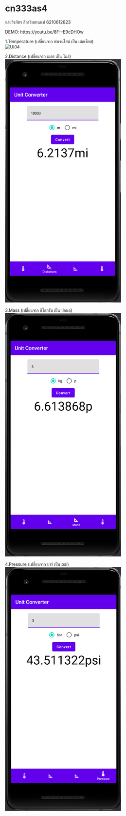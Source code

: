 # cn333as4
นายวีรภัทร ลีลาวิทยานนท์ 6210612823<br />

DEMO:
https://youtu.be/8F--E9cDHOw<br />

1.Temperature (เปลี่ยนจาก ฟาเรนไฮต์ เป็น เซลเซียส)<br />
![UI04](Pic/Temporature.png)<br />

2.Distance (เปลี่ยนจาก เมตร เป็น ไมล์)<br />
![UI01](Pics/Distance.png)<br />

3.Mass (เปลี่ยนจาก กิโลกรัม เป็น ปอนด์)<br />
![UI02](Pics/Mass.png)<br />

4.Pressure (เปลี่ยนจาก บาร์ เป็น psi) <br />
![UI03](Pics/Pressure.png)<br />
